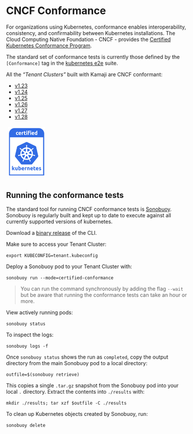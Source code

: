 # CNCF Conformance
For organizations using Kubernetes, conformance enables interoperability, consistency, and confirmability between Kubernetes installations. The Cloud Computing Native Foundation - CNCF - provides the [Certified Kubernetes Conformance Program](https://www.cncf.io/certification/software-conformance/).

The standard set of conformance tests is currently those defined by the `[Conformance]` tag in the
[kubernetes e2e](https://github.com/kubernetes/kubernetes/tree/master/test/e2e) suite.

All the _“Tenant Clusters”_ built with Kamaji are CNCF conformant:

- [v1.23](https://github.com/cncf/k8s-conformance/pull/2194)
- [v1.24](https://github.com/cncf/k8s-conformance/pull/2193)
- [v1.25](https://github.com/cncf/k8s-conformance/pull/2188)
- [v1.26](https://github.com/cncf/k8s-conformance/pull/2787)
- [v1.27](https://github.com/cncf/k8s-conformance/pull/2786)
- [v1.28](https://github.com/cncf/k8s-conformance/pull/2785)

<p align="left" style="padding: 6px 6px">
  <img src="https://raw.githubusercontent.com/cncf/artwork/master/projects/kubernetes/certified-kubernetes/versionless/color/certified-kubernetes-color.png" width="100" />
</p>

## Running the conformance tests

The standard tool for running CNCF conformance tests is [Sonobuoy](https://github.com/vmware-tanzu/sonobuoy). Sonobuoy is
regularly built and kept up to date to execute against all currently supported versions of kubernetes.

Download a [binary release](https://github.com/vmware-tanzu/sonobuoy/releases) of the CLI.

Make sure to access your Tenant Cluster:

```
export KUBECONFIG=tenant.kubeconfig
```

Deploy a Sonobuoy pod to your Tenant Cluster with:

```
sonobuoy run --mode=certified-conformance
```

> You can run the command synchronously by adding the flag `--wait` but be aware that running the conformance tests can take an hour or more.

View actively running pods:

```
sonobuoy status
```

To inspect the logs:

```
sonobuoy logs -f
```

Once `sonobuoy status` shows the run as `completed`, copy the output directory from the main Sonobuoy pod to a local directory:

```
outfile=$(sonobuoy retrieve)
```

This copies a single `.tar.gz` snapshot from the Sonobuoy pod into your local
`.` directory. Extract the contents into `./results` with:

```
mkdir ./results; tar xzf $outfile -C ./results
```

To clean up Kubernetes objects created by Sonobuoy, run:

```
sonobuoy delete
```




